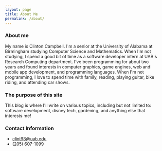 ```yaml
---
layout: page
title: About Me
permalink: /about/
---
```


### About me
My name is Clinton Campbell. I'm a senior at the University of Alabama at Birmingham studying Computer Science and Mathematics. When I'm not studying, I spend a good bit of time as a software developer intern at UAB's Research Computing department. I've been programming for about two years and found interests in computer graphics, game engines, web and mobile app development, and programming languages. When I'm not programming, I love to spend time with family, reading, playing guitar, bike riding, and attending car shows.

### The purpose of this site
This blog is where I'll write on various topics, including but not limited to: software development, disney tech, gardening, and anything else that interests me! 

### Contact Information

- clint93@uab.edu
- (205) 607-1099